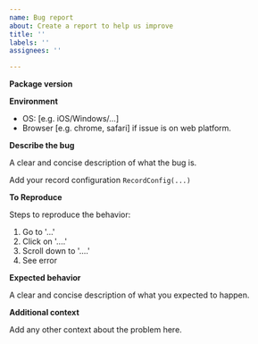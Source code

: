 ```yaml
---
name: Bug report
about: Create a report to help us improve
title: ''
labels: ''
assignees: ''

---
```


**Package version**


**Environment**
 - OS: [e.g. iOS/Windows/...]
 - Browser [e.g. chrome, safari] if issue is on web platform.

**Describe the bug**

A clear and concise description of what the bug is.

Add your record configuration `RecordConfig(...)`

**To Reproduce**

Steps to reproduce the behavior:
1. Go to '...'
2. Click on '....'
3. Scroll down to '....'
4. See error

**Expected behavior**

A clear and concise description of what you expected to happen.

**Additional context**

Add any other context about the problem here.
